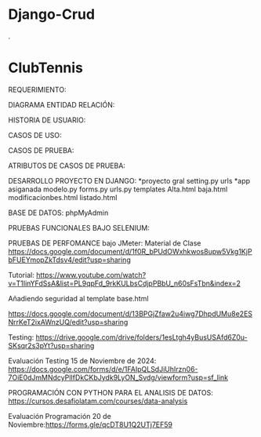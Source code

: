 # Django-Crud
.
# ClubTennis
REQUERIMIENTO:



DIAGRAMA ENTIDAD RELACIÓN:


HISTORIA DE USUARIO:


CASOS DE USO:


CASOS DE PRUEBA:


ATRIBUTOS DE CASOS DE PRUEBA:


DESARROLLO PROYECTO EN DJANGO:
*proyecto gral
setting.py
urls
*app asiganada
modelo.py
forms.py
urls.py
templates
Alta.html
baja.html
modificacionbes.html
listado.html


BASE DE DATOS:
phpMyAdmin


PRUEBAS FUNCIONALES BAJO SELENIUM:

PRUEBAS DE PERFOMANCE bajo JMeter: 
Material de Clase https://docs.google.com/document/d/1f0R_bPUdOWxhkwos8upw5Vkg1KjPbFUEYmopZkTdsv4/edit?usp=sharing


Tutorial: https://www.youtube.com/watch?v=T1IinYFdSsA&list=PL9qpFd_9rkKULbsCdjpPBbU_n60sFsTbn&index=2






Añadiendo seguridad al template base.html

https://docs.google.com/document/d/13BPGjZfaw2u4iwg7DhpdUMu8e2ESNrrKeT2ixAWnzUQ/edit?usp=sharing

Testing: https://drive.google.com/drive/folders/1esLtgh4yBusUSAfd6Z0u-SKsqr2s3pYt?usp=sharing


Evaluación Testing 15 de Noviembre de 2024: https://docs.google.com/forms/d/e/1FAIpQLSdJiUhIrzn06-7OiE0dJmMNdcyPlIfDkCKbJydk9LyON_Svdg/viewform?usp=sf_link

PROGRAMACIÓN CON PYTHON PARA EL ANALISIS DE DATOS: https://cursos.desafiolatam.com/courses/data-analysis



Evaluación Programación 20 de Noviembre:https://forms.gle/qcDT8U1Q2UTj7EF59
